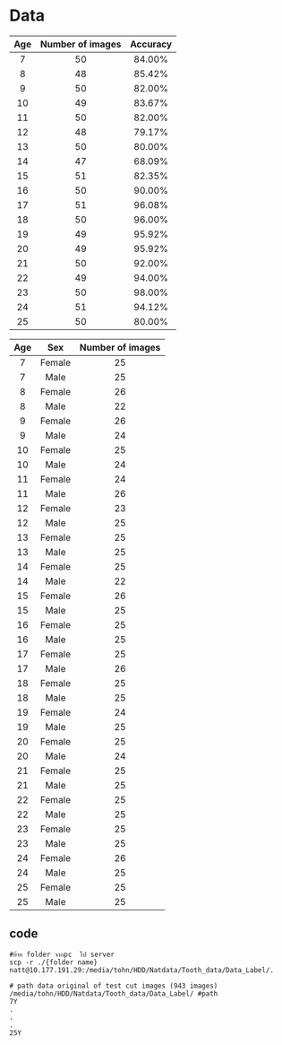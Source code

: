 # Data

|   Age   |   Number of images   |   Accuracy  |
|:-------:|:--------------------:|:-----------:|
|   7     |         50           |   84.00%    |
|   8     |         48           |   85.42%    |
|   9     |         50           |   82.00%    |
|   10    |         49           |   83.67%    |
|   11    |         50           |   82.00%    |
|   12    |         48           |   79.17%    |
|   13    |         50           |   80.00%    |
|   14    |         47           |   68.09%    |
|   15    |         51           |   82.35%    |
|   16    |         50           |   90.00%    |
|   17    |         51           |   96.08%    |
|   18    |         50           |   96.00%    |
|  19     |         49           |   95.92%    |
|  20     |         49           |   95.92%    |
|  21     |         50           |   92.00%    |
|  22     |         49           |   94.00%    |
|  23     |         50           |   98.00%    |
|  24     |         51           |   94.12%    |
|  25     |         50           |   80.00%    |

|   Age   |     Sex       |   Number of images  |
|:-------:|:-------------:|:-------------------:|
|  7      |  Female       |         25          |
|  7      |  Male         |         25          |
|  8      |  Female       |         26          |
|  8      |  Male         |         22          |
|  9      |  Female       |         26          |
|  9      |  Male         |         24          |
|  10     |  Female       |         25          |
|  10     |  Male         |         24          |
|  11     |  Female       |         24          |
|  11     |  Male         |         26          |
|  12     |  Female       |         23          |
|  12     |  Male         |         25          |
|  13     |  Female       |         25          |
|  13     |  Male         |         25          |
|  14     |  Female       |         25          |
|  14     |  Male         |         22          |
|  15     |  Female       |         26          |
|  15     |  Male         |         25          |
|  16     |  Female       |         25          |
|  16     |  Male         |         25          |
|  17     |  Female       |         25          |
|  17     |  Male         |         26          |
|  18     |  Female       |         25          |
|  18     |  Male         |         25          |
|  19     |  Female       |         24          |
|  19     |  Male         |         25          |
|  20     |  Female       |         25          |
|  20     |  Male         |         24          |
|  21     |  Female       |         25          |
|  21     |  Male         |         25          |
|  22     |  Female       |         25          |
|  22     |  Male         |         25          |
|  23     |  Female       |         25          |
|  23     |  Male         |         25          |
|  24     |  Female       |         26          |
|  24     |  Male         |         25          |+
|  25     |  Female       |         25          |
|  25     |  Male         |         25          |

## code
```
#ย้าย folder จากpc  ไป server
scp -r ./{folder name} natt@10.177.191.29:/media/tohn/HDD/Natdata/Tooth_data/Data_Label/.
```

```
# path data original of test cut images (943 images)
/media/tohn/HDD/Natdata/Tooth_data/Data_Label/ #path
7Y
.
.
.
25Y
```
